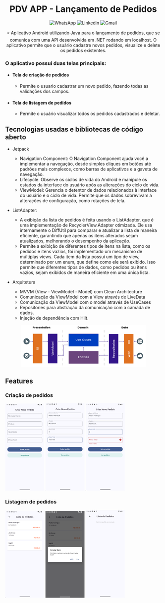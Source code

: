 <h1 align="center">PDV APP - Lançamento de Pedidos</h1>

<p align="center">
  <a href="https://wa.me/+5574999637391"><img alt="WhatsApp" src="https://img.shields.io/badge/WhatsApp-25D366?style=for-the-badge&logo=whatsapp&logoColor=white"/></a>
  <a href="https://www.linkedin.com/in/pedro-henrique-de-souza-araujo/"><img alt="Linkedin" src="https://img.shields.io/badge/LinkedIn-0077B5?style=for-the-badge&logo=linkedin&logoColor=white"/></a>
  <a href="mailto:pedro.steam2016@hotmail.com"><img alt="Gmail" src="https://img.shields.io/badge/Gmail-D14836?style=for-the-badge&logo=gmail&logoColor=white"/></a>
</p>
<p align="center">  
⭐ Aplicativo Android utilizando Java para o lançamento de pedidos, que se comunica com uma API desenvolvida em .NET rodando em localhost. O aplicativo permite que o usuário cadastre novos pedidos, visualize e delete os pedidos existentes.

### O aplicativo possui duas telas principais:
- #### Tela de criação de pedidos
  - Permite o usuario cadastrar um novo pedido, fazendo todas as validações dos campos.
 
- #### Tela de listagem de pedidos
  - Permite o usuário visualizar todos os pedidos cadastrados e deletar.
</p>

## Tecnologias usadas e bibliotecas de código aberto
- Jetpack
  - Navigation Component: O Navigation Component ajuda você a implementar a navegação, desde simples cliques em botões até padrões mais complexos, como barras de aplicativos e a gaveta de navegação.
  - Lifecycle: Observe os ciclos de vida do Android e manipule os estados da interface do usuário após as alterações do ciclo de vida.
  - ViewModel: Gerencia o detentor de dados relacionados à interface do usuário e o ciclo de vida. Permite que os dados sobrevivam a alterações de configuração, como   rotações de tela.

- ListAdapter:
  - A exibição da lista de pedidos é feita usando o ListAdapter, que é uma implementação de RecyclerView.Adapter otimizada. Ele usa internamente o DiffUtil para comparar e atualizar a lista de maneira eficiente,   garantindo que apenas os itens alterados sejam atualizados, melhorando o desempenho da aplicação.
  - Permite a exibição de diferentes tipos de itens na lista, como os pedidos e itens vazios, foi implementado um mecanismo de múltiplas views. Cada item da lista possui um tipo de view, determinado por um enum, que define como ele será exibido. Isso permite que diferentes tipos de dados, como pedidos ou itens vazios, sejam exibidos de maneira eficiente em uma única lista.

- Arquitetura
  - MVVM (View - ViewModel - Model) com Clean Architecture
  - Comunicação da ViewModel com a View através de LiveData
  - Comunicação da ViewModel com o model através de UseCases
  - Repositories para abstração da comunicação com a camada de dados.
  - Injeção de dependência com Hilt.

<p float="left" align="center">
 <img src="prints/arch2.png" width="80%"/>
</p>

## Features

### Criação de pedidos
<p float="left" align="left">
  <img src="prints/img1.png" width="25%"/>
  <img src="prints/img2.png" width="25%"/>
  <img src="prints/img3.png" width="25%"/>
</p>

### Listagem de pedidos
<p float="left" align="left">
  <img src="prints/img4.png" width="25%"/>
  <img src="prints/img5.png" width="25%"/>
  <img src="prints/img6.png" width="25%"/>
</p>
